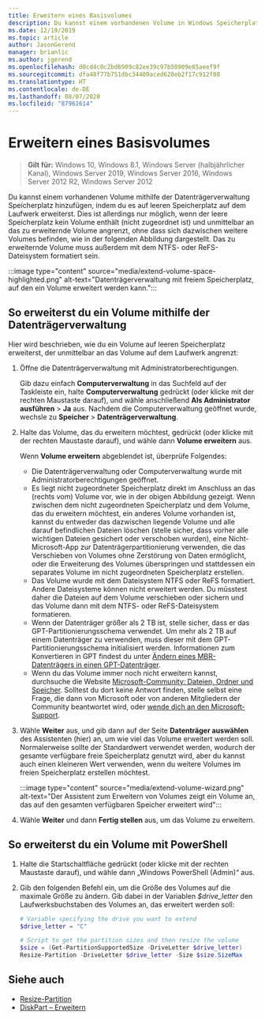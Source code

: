 ```yaml
---
title: Erweitern eines Basisvolumes
description: Du kannst einem vorhandenen Volume in Windows Speicherplatz hinzufügen, indem du es auf leeren Speicherplatz auf dem Laufwerk erweiterst. Dies ist allerdings nur möglich, wenn der leere Speicherplatz kein Volume enthält (nicht zugeordnet ist) und unmittelbar an das zu erweiternde Volume angrenzt, ohne dass sich dazwischen weitere Volumes befinden. Dieser Artikel beschreibt die Vorgehensweise.
ms.date: 12/19/2019
ms.topic: article
author: JasonGerend
manager: brianlic
ms.author: jgerend
ms.openlocfilehash: d0cd4c0c2bd6909c82ee39c97b58909e85aeef9f
ms.sourcegitcommit: dfa48f77b751dbc34409aced628eb2f17c912f08
ms.translationtype: HT
ms.contentlocale: de-DE
ms.lasthandoff: 08/07/2020
ms.locfileid: "87961614"
---
```

# <a name="extend-a-basic-volume"></a>Erweitern eines Basisvolumes

> **Gilt für:** Windows 10, Windows 8.1, Windows Server (halbjährlicher Kanal), Windows Server 2019, Windows Server 2016, Windows Server 2012 R2, Windows Server 2012

Du kannst einem vorhandenen Volume mithilfe der Datenträgerverwaltung Speicherplatz hinzufügen, indem du es auf leeren Speicherplatz auf dem Laufwerk erweiterst. Dies ist allerdings nur möglich, wenn der leere Speicherplatz kein Volume enthält (nicht zugeordnet ist) und unmittelbar an das zu erweiternde Volume angrenzt, ohne dass sich dazwischen weitere Volumes befinden, wie in der folgenden Abbildung dargestellt. Das zu erweiternde Volume muss außerdem mit dem NTFS- oder ReFS-Dateisystem formatiert sein.

:::image type="content" source="media/extend-volume-space-highlighted.png" alt-text="Datenträgerverwaltung mit freiem Speicherplatz, auf den ein Volume erweitert werden kann.":::

## <a name="to-extend-a-volume-by-using-disk-management"></a>So erweiterst du ein Volume mithilfe der Datenträgerverwaltung

Hier wird beschrieben, wie du ein Volume auf leeren Speicherplatz erweiterst, der unmittelbar an das Volume auf dem Laufwerk angrenzt:

1. Öffne die Datenträgerverwaltung mit Administratorberechtigungen.

   Gib dazu einfach **Computerverwaltung** in das Suchfeld auf der Taskleiste ein, halte **Computerverwaltung** gedrückt (oder klicke mit der rechten Maustaste darauf), und wähle anschließend **Als Administrator ausführen** > **Ja** aus. Nachdem die Computerverwaltung geöffnet wurde, wechsle zu **Speicher** > **Datenträgerverwaltung**.
2. Halte das Volume, das du erweitern möchtest, gedrückt (oder klicke mit der rechten Maustaste darauf), und wähle dann **Volume erweitern** aus.

   Wenn **Volume erweitern** abgeblendet ist, überprüfe Folgendes:
    - Die Datenträgerverwaltung oder Computerverwaltung wurde mit Administratorberechtigungen geöffnet.
    - Es liegt nicht zugeordneter Speicherplatz direkt im Anschluss an das (rechts vom) Volume vor, wie in der obigen Abbildung gezeigt. Wenn zwischen dem nicht zugeordneten Speicherplatz und dem Volume, das du erweitern möchtest, ein anderes Volume vorhanden ist, kannst du entweder das dazwischen liegende Volume und alle darauf befindlichen Dateien löschen (stelle sicher, dass vorher alle wichtigen Dateien gesichert oder verschoben wurden), eine Nicht-Microsoft-App zur Datenträgerpartitionierung verwenden, die das Verschieben von Volumes ohne Zerstörung von Daten ermöglicht, oder die Erweiterung des Volumes überspringen und stattdessen ein separates Volume im nicht zugeordneten Speicherplatz erstellen.
    - Das Volume wurde mit dem Dateisystem NTFS oder ReFS formatiert. Andere Dateisysteme können nicht erweitert werden. Du müsstest daher die Dateien auf dem Volume verschieben oder sichern und das Volume dann mit dem NTFS- oder ReFS-Dateisystem formatieren.
    - Wenn der Datenträger größer als 2 TB ist, stelle sicher, dass er das GPT-Partitionierungsschema verwendet. Um mehr als 2 TB auf einem Datenträger zu verwenden, muss dieser mit dem GPT-Partitionierungsschema initialisiert werden. Informationen zum Konvertieren in GPT findest du unter [Ändern eines MBR-Datenträgers in einen GPT-Datenträger](change-an-mbr-disk-into-a-gpt-disk.md).
    - Wenn du das Volume immer noch nicht erweitern kannst, durchsuche die Website [Microsoft-Community: Dateien, Ordner und Speicher](https://answers.microsoft.com/en-us/windows/forum/windows_10-files?sort=lastreplydate&dir=desc&tab=All&status=all&mod=&modAge=&advFil=&postedAfter=&postedBefore=&threadType=all&isFilterExpanded=true&tm=1514405359639). Solltest du dort keine Antwort finden, stelle selbst eine Frage, die dann von Microsoft oder von anderen Mitgliedern der Community beantwortet wird, oder [wende dich an den Microsoft-Support](https://support.microsoft.com/contactus/).

3. Wähle **Weiter** aus, und gib dann auf der Seite **Datenträger auswählen** des Assistenten (hier) an, um wie viel das Volume erweitert werden soll. Normalerweise sollte der Standardwert verwendet werden, wodurch der gesamte verfügbare freie Speicherplatz genutzt wird, aber du kannst auch einen kleineren Wert verwenden, wenn du weitere Volumes im freien Speicherplatz erstellen möchtest.

   :::image type="content" source="media/extend-volume-wizard.png" alt-text="Der Assistent zum Erweitern von Volumes zeigt ein Volume an, das auf den gesamten verfügbaren Speicher erweitert wird":::

4. Wähle **Weiter** und dann **Fertig stellen** aus, um das Volume zu erweitern.

## <a name="to-extend-a-volume-by-using-powershell"></a>So erweiterst du ein Volume mit PowerShell

1. Halte die Startschaltfläche gedrückt (oder klicke mit der rechten Maustaste darauf), und wähle dann „Windows PowerShell (Admin)“ aus.
2. Gib den folgenden Befehl ein, um die Größe des Volumes auf die maximale Größe zu ändern. Gib dabei in der Variablen *$drive_letter* den Laufwerksbuchstaben des Volumes an, das erweitert werden soll:

   ```PowerShell
   # Variable specifying the drive you want to extend
   $drive_letter = "C"

   # Script to get the partition sizes and then resize the volume
   $size = (Get-PartitionSupportedSize -DriveLetter $drive_letter)
   Resize-Partition -DriveLetter $drive_letter -Size $size.SizeMax
   ```

## <a name="see-slso"></a>Siehe auch

- [Resize-Partition](/powershell/module/storage/resize-partition)
- [DiskPart – Erweitern](../../administration/windows-commands/extend.md)
